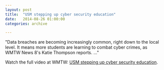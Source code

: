 ```yaml
---
layout: post
title:  "USM stepping up cyber security education"
date:   2014-08-26 01:00:00
categories: archive

---
```


<p class="italic">"Data breaches are becoming increasingly common, right down to the local level. It means more students are learning to combat cyber crimes, as WMTW News 8's Katie Thompson reports. ..."</p>

<p>Watch the full video at WMTW: <a href="http://www.wmtw.com/news/usm-stepping-up-cyber-security-education/27742242#!bLaVU2">USM stepping up cyber security education</a>.</p>
